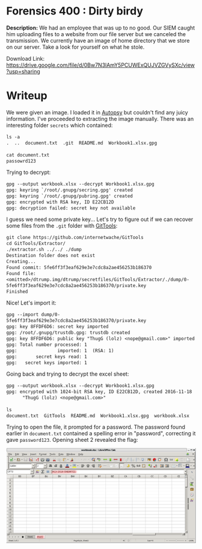 # Forensics 400 : Dirty birdy

**Description:** We had an employee that was up to no good. Our SIEM caught him uploading files to a website from our file server but we canceled the transmission. We currently have an image of home directory that we store on our server. Take a look for yourself on what he stole.

Download Link: https://drive.google.com/file/d/0Bw7N3lAmY5PCUWExQUJVZGVySXc/view?usp=sharing


# Writeup

We were given an image. I loaded it in [Autopsy](http://www.sleuthkit.org/autopsy/) but couldn't find any juicy information. I've proceeded to extracting the image  manually. There was an interesting folder `secrets` which contained:

```
ls -a
.  ..  document.txt  .git  README.md  Workbook1.xlsx.gpg

cat document.txt
passowrd123
```

Trying to decrypt:

```
gpg --output workbook.xlsx --decrypt Workbook1.xlsx.gpg
gpg: keyring `/root/.gnupg/secring.gpg' created
gpg: keyring `/root/.gnupg/pubring.gpg' created
gpg: encrypted with RSA key, ID E22CB12D
gpg: decryption failed: secret key not available
```

I guess we need some private key... Let's try to figure out if we can recover some files from the `.git` folder with [GitTools](https://github.com/internetwache/GitTools):

```
git clone https://github.com/internetwache/GitTools
cd GitTools/Extractor/
./extractor.sh ../../ ./dump
Destination folder does not exist
Creating...
Found commit: 5fe6ff3f3eaf629e3e7cdc8a2ae456253b186370
Found file: <omitted>/dtrump.img/dtrump/secretfiles/GitTools/Extractor/./dump/0-5fe6ff3f3eaf629e3e7cdc8a2ae456253b186370/private.key
Finished
```
Nice! Let's import it:

```
gpg --import dump/0-5fe6ff3f3eaf629e3e7cdc8a2ae456253b186370/private.key 
gpg: key 8FFDF6D6: secret key imported
gpg: /root/.gnupg/trustdb.gpg: trustdb created
gpg: key 8FFDF6D6: public key "ThugG (lolz) <nope@gmail.com>" imported
gpg: Total number processed: 1
gpg:               imported: 1  (RSA: 1)
gpg:       secret keys read: 1
gpg:   secret keys imported: 1
```

Going back and trying to decrypt the excel sheet:

```
gpg --output workbook.xlsx --decrypt Workbook1.xlsx.gpg
gpg: encrypted with 1024-bit RSA key, ID E22CB12D, created 2016-11-18
      "ThugG (lolz) <nope@gmail.com>"

ls
document.txt  GitTools  README.md  Workbook1.xlsx.gpg  workbook.xlsx
```

Trying to open the file, it prompted for a password. The password found earlier in `document.txt` contained a spelling error in "password", correcting it gave `password123`. Opening sheet 2 revealed the flag:

![1](files/1.png?raw=true)
